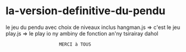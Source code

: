 # la-version-definitive-du-pendu
le jeu du pendu avec choix de niveaux inclus 
hangman.js => c'est le jeu 
play.js => le play io
ny ambiny de fonction an'ny tsirairay dahol 

                        MERCI à TOUS
